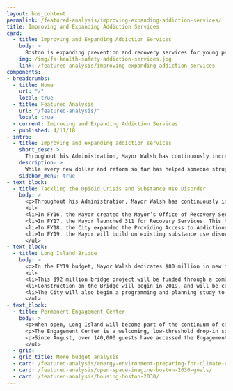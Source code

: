 ```yaml
---
layout: bos_content
permalink: /featured-analysis/improving-expanding-addiction-services/
title: Improving and Expanding Addiction Services
card:
  - title: Improving and Expanding Addiction Services
    body: >
      Boston is expanding prevention and recovery services for young people.
    img: /img/fa-health-safety-addiction-services.jpg
    link: /featured-analysis/improving-expanding-addiction-services
components:
- breadcrumbs:
  - title: Home
    url: "/"
    local: true
  - title: Featured Analysis
    url: "/featured-analysis/"
    local: true
  - current: Improving and Expanding Addiction Services
  - published: 4/11/18
- intro:
  - title: Improving and expanding addiction services
    short_desc: >
      Throughout his Administration, Mayor Walsh has continuously increased resources to those in need of substance use and addiction supports. 
    description: >
      While every new dollar and reform so far has helped someone struggling with addiction, the Mayor knows more needs to be done.
    sidebar_menu: true
- text_block:
  - title: Tackling the Opioid Crisis and Substance Use Disorder
    body: >
      <p>Throughout his Administration, Mayor Walsh has continuously increased resources to those in need of substance use and addiction supports</p>
      <ul>
      <li>In FY16, the Mayor created the Mayor’s Office of Recovery Services (ORS), the first municipal office in the U.S. solely dedicated to addressing addiction and recovery.</li>
      <li>In FY17, the Mayor launched 311 for Recovery Services. This hotline support system helps people struggling with substance abuse and addiction to access recovery resources.</li>
      <li>In FY18, the City expanded the Providing Access to Addictions Treatment, Hope and Support (PAATHS) Program services to evenings and weekends. The City also doubled the size of the Mobile Sharps team to pick up improperly discarded hypodermic needles, and added four new mental health clinicians to the Boston Emergency Services Team (BEST). This team responds with BPD, helping people exhibiting signs of mental illness and diverting people from arrest to mental health resources.</li>
      <li>In FY19, the Mayor will build on existing substance use disorder and addiction infrastructure at the Boston Public Health Commission (BPHC) to better serve prevention and recovery for young people.</li>
      </ul>
- text_block:
  - title: Long Island Bridge
    body: >
      <p>In the FY19 budget, Mayor Walsh dedicates $80 million in new funding to rebuild the Long Island Bridge, the largest increase in funding for any city funded project. The Mayor will also set the stage for planning the comprehensive, long-term recovery campus that the City and State desperately need to tackle the opioid crisis.</p>
      <ul>
      <li>This $92 million bridge project will be funded through a combination of the City’s general obligation bonds and an appropriation from the Parking Meter Fund.</li>
      <li>Construction on the Bridge will begin in 2019, and will be completed within 3 years, unlocking the Island for a new comprehensive, long-term recovery campus.</li>
      <li>The City will also begin a programming and planning study to review the buildings currently on Long Island and updates needed to provide the new programming.</li>
      </ul>
- text_block:
  - title: Permanent Engagement Center
    body: >
      <p>When open, Long Island will become part of the continuum of care for people struggling to reclaim their lives, from detox to residential treatment to transitional housing. In the meantime, Mayor Walsh is committed to providing more services to people battling addiction.</p>
      <p>The Engagement Center is a welcoming, low-threshold drop-in space for individuals receiving services in the Newmarket Square neighborhood. It was opened in August 2017 as a pilot and provides space for participants to connect with recovery support services and to get connected with housing services offered by the City and partners.</p>
      <p>Since August, over 140,000 guests have accessed the Engagement Center in some form; either through daily nursing services, to reconnect with health insurance, to make primary care appointments, or to receive routine medical care. Building on the success of the pilot, Mayor Walsh is dedicating $1.8 million to make the Engagement Center permanent. This vital service will continue to be a lifeline for those suffering from addiction and homelessness.</p>
      </ul>
  - grid: 
  - grid_title: More budget analysis
  - card: /featured-analysis/energy-environment-preparing-for-climate-change/
  - card: /featured-analysis/open-space-imagine-boston-2030-goals/
  - card: /featured-analysis/housing-boston-2030/
---
```

